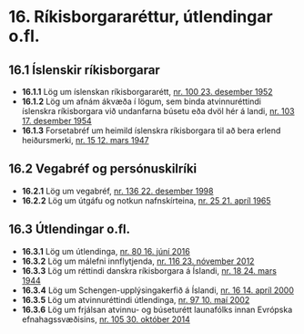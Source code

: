 # 16. Ríkisborgararéttur, útlendingar o.fl.

## 16.1 Íslenskir ríkisborgarar

* __16.1.1__ Lög um íslenskan ríkisborgararétt, [nr. 100 23. desember 1952](1952100.md)
* __16.1.2__ Lög um afnám ákvæða í lögum, sem binda atvinnuréttindi íslenskra ríkisborgara við undanfarna búsetu eða dvöl hér á landi, [nr. 103 17. desember 1954](1954103.md)
* __16.1.3__ Forsetabréf um heimild íslenskra ríkisborgara til að bera erlend heiðursmerki, [nr. 15 12. mars 1947](1947015.md)

## 16.2 Vegabréf og persónuskilríki

* __16.2.1__ Lög um vegabréf, [nr. 136 22. desember 1998](1998136.md)
* __16.2.2__ Lög um útgáfu og notkun nafnskírteina, [nr. 25 21. apríl 1965](1965025.md)

## 16.3 Útlendingar o.fl.

* __16.3.1__ Lög um útlendinga, [nr. 80 16. júní 2016](2016080.md)
* __16.3.2__ Lög um málefni innflytjenda, [nr. 116 23. nóvember 2012](2012116.md)
* __16.3.3__ Lög um réttindi danskra ríkisborgara á Íslandi, [nr. 18 24. mars 1944](1944018.md)
* __16.3.4__ Lög um Schengen-upplýsingakerfið á Íslandi, [nr. 16 14. apríl 2000](2000016.md)
* __16.3.5__ Lög um atvinnuréttindi útlendinga, [nr. 97 10. maí 2002](2002097.md)
* __16.3.6__ Lög um frjálsan atvinnu- og búseturétt launafólks innan Evrópska efnahagssvæðisins, [nr. 105 30. október 2014](2014105.md)

